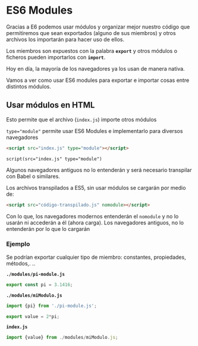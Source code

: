 # ES6 Modules

Gracias a E6 podemos usar módulos y organizar mejor nuestro código que permitiremos que sean exportados (alguno de sus miembros) y otros archivos los importarán para hacer uso de ellos.

Los miembros son expuestos con la palabra **`export`** y otros módulos o ficheros pueden importarlos con **`import`**.

Hoy en día, la mayoría de los navegadores ya los usan de manera nativa.

Vamos a ver como usar ES6 modules para exportar e importar cosas entre distintos módulos.


## Usar módulos en HTML

Esto permite que el archivo (`index.js`) importe otros módulos

`type="module"` permite usar ES6 Modules e implementarlo para diversos navegadores

```html
<script src="index.js" type="module"></script>
```

```pug
script(src="index.js" type="module")
```

Algunos navegadores antiguos no lo entenderán y será necesario transpilar con Babel o similares.

Los archivos transpilados a ES5, sin usar módulos se cargarán por medio de:

```html
<script src="código-transpilado.js" nomodule></script>
```
Con lo que, los navegadores modernos entenderán el `nomodule` y no lo usarán ni accederán a él (ahora carga).
Los navegadores antiguos, no lo entenderán por lo que  lo cargarán


### Ejemplo

Se podrían exportar cualquier tipo de miembro: constantes, propiedades, métodos,. ..

**`./modules/pi-module.js`**
```js
export const pi = 3.1416;
```

**`./modules/miModulo.js`**
```js
import {pi} from './pi-module.js';

export value = 2*pi;
```

**`index.js`**
```js
import {value} from ./modules/miModulo.js;
```
